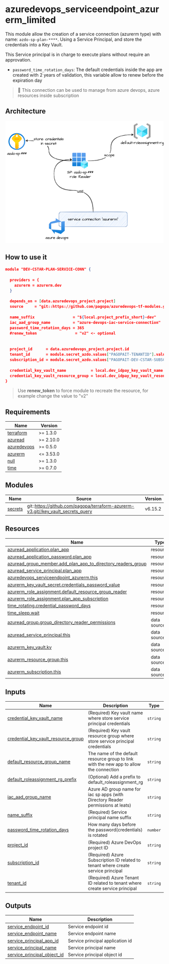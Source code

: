 # azuredevops_serviceendpoint_azurerm_limited

This module allow the creation of a service connection (azurerm type) with name: `azdo-sp-plan-****`.
Using a Service Principal, and store the credentials into a Key Vault.

This Service principal is in charge to execute plans without require an approvation.

* `password_time_rotation_days`: The default credentials inside the app are created with 2 years of validation, this variable allow to renew before the expiration day

> 🏁 This connection can be used to manage from azure devops, azure resources inside subscription

## Architecture

![This is an image](./docs/module-arch.drawio.png)

## How to use it

```json
module "DEV-CSTAR-PLAN-SERVICE-CONN" {

  providers = {
    azurerm = azurerm.dev
  }

  depends_on = [data.azuredevops_project.project]
  source     = "git::https://github.com/pagopa/azuredevops-tf-modules.git//azuredevops_serviceendpoint_azurerm_plan?ref=add-service-endpoint-sp-personal"

  name_suffix                 = "${local.project_prefix_short}-dev"
  iac_aad_group_name          = "azure-devops-iac-service-connection"
  password_time_rotation_days = 365
  #renew_token                 = "v2" <- optional


  project_id      = data.azuredevops_project.project.id
  tenant_id       = module.secret_azdo.values["PAGOPAIT-TENANTID"].value
  subscription_id = module.secret_azdo.values["PAGOPAIT-DEV-CSTAR-SUBSCRIPTION-ID"].value

  credential_key_vault_name           = local.dev_idpay_key_vault_name
  credential_key_vault_resource_group = local.dev_idpay_key_vault_resource_group
}
```

> Use **renew_token** to force module to recreate the resource, for example change the value to "v2"

<!-- markdownlint-disable -->
<!-- BEGINNING OF PRE-COMMIT-TERRAFORM DOCS HOOK -->
## Requirements

| Name | Version |
|------|---------|
| <a name="requirement_terraform"></a> [terraform](#requirement\_terraform) | >= 1.3.0 |
| <a name="requirement_azuread"></a> [azuread](#requirement\_azuread) | >= 2.10.0 |
| <a name="requirement_azuredevops"></a> [azuredevops](#requirement\_azuredevops) | >= 0.5.0 |
| <a name="requirement_azurerm"></a> [azurerm](#requirement\_azurerm) | <= 3.53.0 |
| <a name="requirement_null"></a> [null](#requirement\_null) | >= 1.3.0 |
| <a name="requirement_time"></a> [time](#requirement\_time) | >= 0.7.0 |

## Modules

| Name | Source | Version |
|------|--------|---------|
| <a name="module_secrets"></a> [secrets](#module\_secrets) | git::https://github.com/pagopa/terraform-azurerm-v3.git//key_vault_secrets_query | v6.15.2 |

## Resources

| Name | Type |
|------|------|
| [azuread_application.plan_app](https://registry.terraform.io/providers/hashicorp/azuread/latest/docs/resources/application) | resource |
| [azuread_application_password.plan_app](https://registry.terraform.io/providers/hashicorp/azuread/latest/docs/resources/application_password) | resource |
| [azuread_group_member.add_plan_app_to_directory_readers_group](https://registry.terraform.io/providers/hashicorp/azuread/latest/docs/resources/group_member) | resource |
| [azuread_service_principal.plan_app](https://registry.terraform.io/providers/hashicorp/azuread/latest/docs/resources/service_principal) | resource |
| [azuredevops_serviceendpoint_azurerm.this](https://registry.terraform.io/providers/microsoft/azuredevops/latest/docs/resources/serviceendpoint_azurerm) | resource |
| [azurerm_key_vault_secret.credentials_password_value](https://registry.terraform.io/providers/hashicorp/azurerm/latest/docs/resources/key_vault_secret) | resource |
| [azurerm_role_assignment.default_resource_group_reader](https://registry.terraform.io/providers/hashicorp/azurerm/latest/docs/resources/role_assignment) | resource |
| [azurerm_role_assignment.plan_app_subscription](https://registry.terraform.io/providers/hashicorp/azurerm/latest/docs/resources/role_assignment) | resource |
| [time_rotating.credential_password_days](https://registry.terraform.io/providers/hashicorp/time/latest/docs/resources/rotating) | resource |
| [time_sleep.wait](https://registry.terraform.io/providers/hashicorp/time/latest/docs/resources/sleep) | resource |
| [azuread_group.group_directory_reader_permissions](https://registry.terraform.io/providers/hashicorp/azuread/latest/docs/data-sources/group) | data source |
| [azuread_service_principal.this](https://registry.terraform.io/providers/hashicorp/azuread/latest/docs/data-sources/service_principal) | data source |
| [azurerm_key_vault.kv](https://registry.terraform.io/providers/hashicorp/azurerm/latest/docs/data-sources/key_vault) | data source |
| [azurerm_resource_group.this](https://registry.terraform.io/providers/hashicorp/azurerm/latest/docs/data-sources/resource_group) | data source |
| [azurerm_subscription.this](https://registry.terraform.io/providers/hashicorp/azurerm/latest/docs/data-sources/subscription) | data source |

## Inputs

| Name | Description | Type | Default | Required |
|------|-------------|------|---------|:--------:|
| <a name="input_credential_key_vault_name"></a> [credential\_key\_vault\_name](#input\_credential\_key\_vault\_name) | (Required) Key vault name where store service principal credentials | `string` | n/a | yes |
| <a name="input_credential_key_vault_resource_group"></a> [credential\_key\_vault\_resource\_group](#input\_credential\_key\_vault\_resource\_group) | (Required) Key vault resource group where store service principal credentials | `string` | n/a | yes |
| <a name="input_default_resource_group_name"></a> [default\_resource\_group\_name](#input\_default\_resource\_group\_name) | The name of the default resource group to link with the new app to allow the connection | `string` | `"default-roleassignment-rg"` | no |
| <a name="input_default_roleassignment_rg_prefix"></a> [default\_roleassignment\_rg\_prefix](#input\_default\_roleassignment\_rg\_prefix) | (Optional) Add a prefix to default\_roleassignment\_rg | `string` | `""` | no |
| <a name="input_iac_aad_group_name"></a> [iac\_aad\_group\_name](#input\_iac\_aad\_group\_name) | Azure AD group name for iac sp apps (with Directory Reader permissions at leats) | `string` | n/a | yes |
| <a name="input_name_suffix"></a> [name\_suffix](#input\_name\_suffix) | (Required) Service principal name suffix | `string` | n/a | yes |
| <a name="input_password_time_rotation_days"></a> [password\_time\_rotation\_days](#input\_password\_time\_rotation\_days) | How many days before the password(credentials) is rotated | `number` | `365` | no |
| <a name="input_project_id"></a> [project\_id](#input\_project\_id) | (Required) Azure DevOps project ID | `string` | n/a | yes |
| <a name="input_subscription_id"></a> [subscription\_id](#input\_subscription\_id) | (Required) Azure Subscription ID related to tenant where create service principal | `string` | n/a | yes |
| <a name="input_tenant_id"></a> [tenant\_id](#input\_tenant\_id) | (Required) Azure Tenant ID related to tenant where create service principal | `string` | n/a | yes |

## Outputs

| Name | Description |
|------|-------------|
| <a name="output_service_endpoint_id"></a> [service\_endpoint\_id](#output\_service\_endpoint\_id) | Service endpoint id |
| <a name="output_service_endpoint_name"></a> [service\_endpoint\_name](#output\_service\_endpoint\_name) | Service endpoint name |
| <a name="output_service_principal_app_id"></a> [service\_principal\_app\_id](#output\_service\_principal\_app\_id) | Service principal application id |
| <a name="output_service_principal_name"></a> [service\_principal\_name](#output\_service\_principal\_name) | Service principal name |
| <a name="output_service_principal_object_id"></a> [service\_principal\_object\_id](#output\_service\_principal\_object\_id) | Service principal object id |
<!-- END OF PRE-COMMIT-TERRAFORM DOCS HOOK -->
